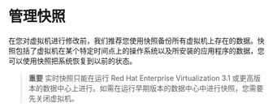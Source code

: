 # 管理快照

在您对虚拟机进行修改前，我们推荐您使用快照备份所有虚拟机上存在的数据。快照包括了虚拟机在某个特定时间点上的操作系统以及所安装的应用程序的数据，您可以使用快照把系统恢复到以前的状态。

> **重要**
> 实时快照只能在运行 Red Hat Enterprise Virtualization 3.1 或更高版本的数据中心上进行。如需在运行早期版本的数据中心中进行快照，您需要先关闭虚拟机。
